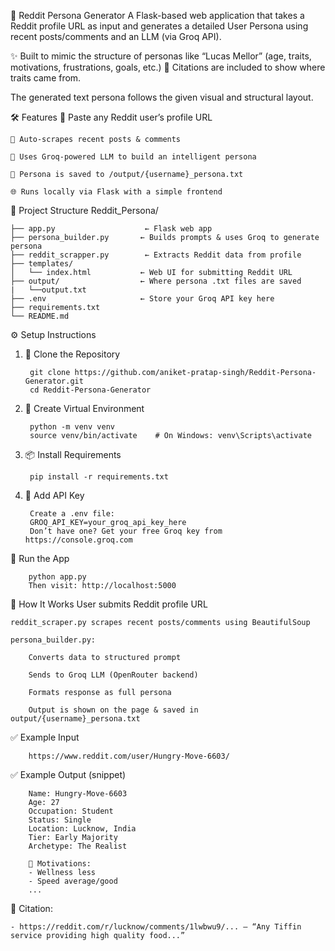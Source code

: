 🧠 Reddit Persona Generator
    A Flask-based web application that takes a Reddit profile URL as input and generates a detailed User Persona using recent posts/comments and an LLM (via Groq API).

✨ Built to mimic the structure of personas like “Lucas Mellor” (age, traits, motivations, frustrations, goals, etc.)
📎 Citations are included to show where traits came from.

The generated text persona follows the given visual and structural layout.

🛠 Features
    🔗 Paste any Reddit user’s profile URL

    🧹 Auto-scrapes recent posts & comments

    🤖 Uses Groq-powered LLM to build an intelligent persona

    📄 Persona is saved to /output/{username}_persona.txt

    🌐 Runs locally via Flask with a simple frontend

📁 Project Structure
    Reddit_Persona/
    
    ├── app.py                    ← Flask web app
    ├── persona_builder.py       ← Builds prompts & uses Groq to generate persona
    ├── reddit_scrapper.py        ← Extracts Reddit data from profile
    ├── templates/
    │   └── index.html           ← Web UI for submitting Reddit URL
    ├── output/                  ← Where persona .txt files are saved
    |   └──output.txt
    ├── .env                     ← Store your Groq API key here
    ├── requirements.txt
    └── README.md
⚙️ Setup Instructions
1. 🧪 Clone the Repository
   
        git clone https://github.com/aniket-pratap-singh/Reddit-Persona-Generator.git
        cd Reddit-Persona-Generator
2. 🐍 Create Virtual Environment
   
        python -m venv venv
        source venv/bin/activate    # On Windows: venv\Scripts\activate
3. 📦 Install Requirements
   
        pip install -r requirements.txt
4. 🔐 Add API Key
   
        Create a .env file:
        GROQ_API_KEY=your_groq_api_key_here
        Don’t have one? Get your free Groq key from https://console.groq.com

🚀 Run the App

        python app.py
        Then visit: http://localhost:5000

🧠 How It Works
    User submits Reddit profile URL

    reddit_scraper.py scrapes recent posts/comments using BeautifulSoup

    persona_builder.py:

        Converts data to structured prompt

        Sends to Groq LLM (OpenRouter backend)

        Formats response as full persona

        Output is shown on the page & saved in output/{username}_persona.txt

✅ Example Input

        https://www.reddit.com/user/Hungry-Move-6603/
✅ Example Output (snippet)

        Name: Hungry-Move-6603
        Age: 27
        Occupation: Student
        Status: Single
        Location: Lucknow, India
        Tier: Early Majority
        Archetype: The Realist
    
        🎯 Motivations:
        - Wellness less
        - Speed average/good
        ...

📌 Citation:

    - https://reddit.com/r/lucknow/comments/1lwbwu9/... — “Any Tiffin service providing high quality food...”
    


